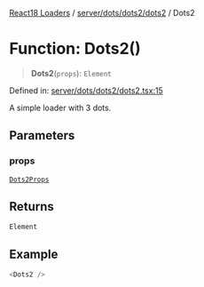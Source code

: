 [React18 Loaders](../modules.md) / [server/dots/dots2/dots2](../modules/server_dots_dots2_dots2.md) / Dots2

# Function: Dots2()

> **Dots2**(`props`): `Element`

Defined in: [server/dots/dots2/dots2.tsx:15](https://github.com/react18-tools/turborepo-template/blob/4ddbc8f1bc17ba0b17cf827b4dbb508da704727f/lib/src/server/dots/dots2/dots2.tsx#L15)

A simple loader with 3 dots.

## Parameters

### props

[`Dots2Props`](../interfaces/server_dots_dots2_dots2._internal_.Dots2Props.md)

## Returns

`Element`

## Example

```ts
<Dots2 />
```
